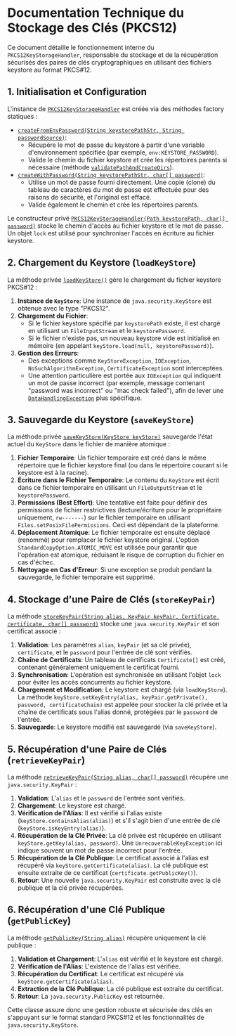 # Documentation Technique du Stockage des Clés (PKCS12)

Ce document détaille le fonctionnement interne du `PKCS12KeyStorageHandler`, responsable du stockage et de la récupération sécurisés des paires de clés cryptographiques en utilisant des fichiers keystore au format PKCS#12.

## 1. Initialisation et Configuration

L'instance de [`PKCS12KeyStorageHandler`](src/main/java/com/voteomatic/cryptography/io/PKCS12KeyStorageHandler.java:32) est créée via des méthodes factory statiques :

-   [`createFromEnvPassword(String keystorePathStr, String passwordSource)`](src/main/java/com/voteomatic/cryptography/io/PKCS12KeyStorageHandler.java:57):
    -   Récupère le mot de passe du keystore à partir d'une variable d'environnement spécifiée (par exemple, `env:KEYSTORE_PASSWORD`).
    -   Valide le chemin du fichier keystore et crée les répertoires parents si nécessaire (méthode [`validatePathAndCreateDirs`](src/main/java/com/voteomatic/cryptography/io/PKCS12KeyStorageHandler.java:94)).
-   [`createWithPassword(String keystorePathStr, char[] password)`](src/main/java/com/voteomatic/cryptography/io/PKCS12KeyStorageHandler.java:78):
    -   Utilise un mot de passe fourni directement. Une copie (clone) du tableau de caractères du mot de passe est effectuée pour des raisons de sécurité, et l'original est effacé.
    -   Valide également le chemin et crée les répertoires parents.

Le constructeur privé [`PKCS12KeyStorageHandler(Path keystorePath, char[] password)`](src/main/java/com/voteomatic/cryptography/io/PKCS12KeyStorageHandler.java:42) stocke le chemin d'accès au fichier keystore et le mot de passe. Un objet `lock` est utilisé pour synchroniser l'accès en écriture au fichier keystore.

## 2. Chargement du Keystore (`loadKeyStore`)

La méthode privée [`loadKeyStore()`](src/main/java/com/voteomatic/cryptography/io/PKCS12KeyStorageHandler.java:124) gère le chargement du fichier keystore PKCS#12 :

1.  **Instance de `KeyStore`**: Une instance de `java.security.KeyStore` est obtenue avec le type "PKCS12".
2.  **Chargement du Fichier**:
    -   Si le fichier keystore spécifié par `keystorePath` existe, il est chargé en utilisant un `FileInputStream` et le `keystorePassword`.
    -   Si le fichier n'existe pas, un nouveau keystore vide est initialisé en mémoire (en appelant `keyStore.load(null, keystorePassword)`).
3.  **Gestion des Erreurs**:
    -   Des exceptions comme `KeyStoreException`, `IOException`, `NoSuchAlgorithmException`, `CertificateException` sont interceptées.
    -   Une attention particulière est portée aux `IOException` qui indiquent un mot de passe incorrect (par exemple, message contenant "password was incorrect" ou "mac check failed"), afin de lever une [`DataHandlingException`](src/main/java/com/voteomatic/cryptography/io/DataHandlingException.java:7) plus spécifique.

## 3. Sauvegarde du Keystore (`saveKeyStore`)

La méthode privée [`saveKeyStore(KeyStore keyStore)`](src/main/java/com/voteomatic/cryptography/io/PKCS12KeyStorageHandler.java:153) sauvegarde l'état actuel du `KeyStore` dans le fichier de manière atomique :

1.  **Fichier Temporaire**: Un fichier temporaire est créé dans le même répertoire que le fichier keystore final (ou dans le répertoire courant si le keystore est à la racine).
2.  **Écriture dans le Fichier Temporaire**: Le contenu du `KeyStore` est écrit dans ce fichier temporaire en utilisant un `FileOutputStream` et le `keystorePassword`.
3.  **Permissions (Best Effort)**: Une tentative est faite pour définir des permissions de fichier restrictives (lecture/écriture pour le propriétaire uniquement, `rw-------`) sur le fichier temporaire en utilisant `Files.setPosixFilePermissions`. Ceci est dépendant de la plateforme.
4.  **Déplacement Atomique**: Le fichier temporaire est ensuite déplacé (renommé) pour remplacer le fichier keystore original. L'option `StandardCopyOption.ATOMIC_MOVE` est utilisée pour garantir que l'opération est atomique, réduisant le risque de corruption du fichier en cas d'échec.
5.  **Nettoyage en Cas d'Erreur**: Si une exception se produit pendant la sauvegarde, le fichier temporaire est supprimé.

## 4. Stockage d'une Paire de Clés (`storeKeyPair`)

La méthode [`storeKeyPair(String alias, KeyPair keyPair, Certificate certificate, char[] password)`](src/main/java/com/voteomatic/cryptography/io/PKCS12KeyStorageHandler.java:205) stocke une `java.security.KeyPair` et son certificat associé :

1.  **Validation**: Les paramètres `alias`, `keyPair` (et sa clé privée), `certificate`, et le `password` pour l'entrée de clé sont vérifiés.
2.  **Chaîne de Certificats**: Un tableau de certificats `Certificate[]` est créé, contenant généralement uniquement le certificat fourni.
3.  **Synchronisation**: L'opération est synchronisée en utilisant l'objet `lock` pour éviter les accès concurrents au fichier keystore.
4.  **Chargement et Modification**: Le keystore est chargé (via `loadKeyStore`). La méthode `keyStore.setKeyEntry(alias, keyPair.getPrivate(), password, certificateChain)` est appelée pour stocker la clé privée et la chaîne de certificats sous l'alias donné, protégées par le `password` de l'entrée.
5.  **Sauvegarde**: Le keystore modifié est sauvegardé (via `saveKeyStore`).

## 5. Récupération d'une Paire de Clés (`retrieveKeyPair`)

La méthode [`retrieveKeyPair(String alias, char[] password)`](src/main/java/com/voteomatic/cryptography/io/PKCS12KeyStorageHandler.java:237) récupère une `java.security.KeyPair` :

1.  **Validation**: L'`alias` et le `password` de l'entrée sont vérifiés.
2.  **Chargement**: Le keystore est chargé.
3.  **Vérification de l'Alias**: Il est vérifié si l'alias existe (`keyStore.containsAlias(alias)`) et s'il s'agit bien d'une entrée de clé (`keyStore.isKeyEntry(alias)`).
4.  **Récupération de la Clé Privée**: La clé privée est récupérée en utilisant `keyStore.getKey(alias, password)`. Une `UnrecoverableKeyException` ici indique souvent un mot de passe incorrect pour l'entrée.
5.  **Récupération de la Clé Publique**: Le certificat associé à l'alias est récupéré via `keyStore.getCertificate(alias)`. La clé publique est ensuite extraite de ce certificat (`certificate.getPublicKey()`).
6.  **Retour**: Une nouvelle `java.security.KeyPair` est construite avec la clé publique et la clé privée récupérées.

## 6. Récupération d'une Clé Publique (`getPublicKey`)

La méthode [`getPublicKey(String alias)`](src/main/java/com/voteomatic/cryptography/io/PKCS12KeyStorageHandler.java:297) récupère uniquement la clé publique :

1.  **Validation et Chargement**: L'`alias` est vérifié et le keystore est chargé.
2.  **Vérification de l'Alias**: L'existence de l'alias est vérifiée.
3.  **Récupération du Certificat**: Le certificat est récupéré via `keyStore.getCertificate(alias)`.
4.  **Extraction de la Clé Publique**: La clé publique est extraite du certificat.
5.  **Retour**: La `java.security.PublicKey` est retournée.

Cette classe assure donc une gestion robuste et sécurisée des clés en s'appuyant sur le format standard PKCS#12 et les fonctionnalités de `java.security.KeyStore`.